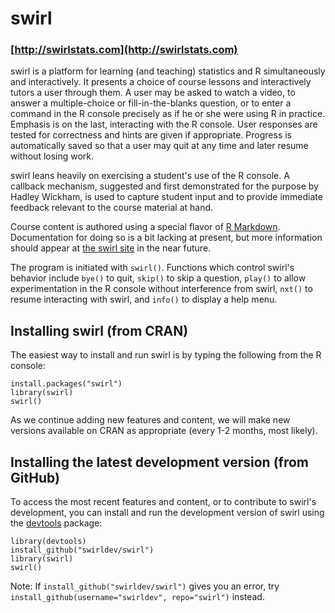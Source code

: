 # swirl

### [http://swirlstats.com](http://swirlstats.com)

swirl is a platform for learning (and teaching) statistics and R simultaneously and interactively. It presents a choice of course lessons and interactively tutors a user through them. A user may be asked to watch a video, to answer a multiple-choice or fill-in-the-blanks question, or to enter a command in the R console precisely as if he or she were using R in practice. Emphasis is on the last, interacting with the R console. User responses are tested for correctness and hints are given if appropriate. Progress is automatically saved so that a user may quit at any time and later resume without losing work.

swirl leans heavily on exercising a student's use of the R console. A callback mechanism, suggested and first demonstrated for the purpose by Hadley Wickham, is used to capture student input and to provide immediate feedback relevant to the course material at hand.

Course content is authored using a special flavor of [R Markdown](http://www.rstudio.com/ide/docs/r_markdown). Documentation for doing so is a bit lacking at present, but more information should appear at [the swirl site](http://swirlstats.com/instructors.html) in the near future.

The program is initiated with `swirl()`. Functions which control swirl's behavior include `bye()` to quit, `skip()` to skip a question, `play()` to allow experimentation in the R console without interference from swirl, `nxt()` to resume interacting with swirl, and `info()` to display a help menu.


## Installing swirl (from CRAN)

The easiest way to install and run swirl is by typing the following from the R console:

```
install.packages("swirl")
library(swirl)
swirl()
```

As we continue adding new features and content, we will make new versions available on CRAN as appropriate (every 1-2 months, most likely).

## Installing the latest development version (from GitHub)

To access the most recent features and content, or to contribute to swirl's development, you can install and run the development version of swirl using the [devtools](https://github.com/hadley/devtools) package:

```
library(devtools)
install_github("swirldev/swirl")
library(swirl)
swirl()
```

Note: If `install_github("swirldev/swirl")` gives you an error, try `install_github(username="swirldev", repo="swirl")` instead.